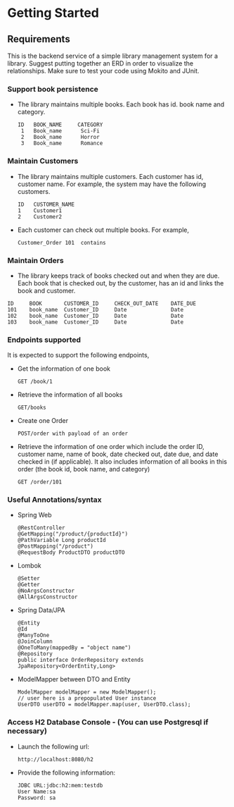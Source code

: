 # Getting Started

## Requirements

This is the backend service of a simple library management system for a library. Suggest putting together an ERD in
order to visualize the relationships. Make sure to test your code using Mokito and JUnit.

### Support book persistence

* The library maintains multiple books. Each book has id. book name and category.
    ```
    ID   BOOK_NAME     CATEGORY
     1   Book_name      Sci-Fi
     2   Book_name      Horror
     3   Book_name      Romance
    ```

### Maintain Customers

* The library maintains multiple customers. Each customer has id, customer name. For example, the system may have the
  following customers.
    ```
    ID   CUSTOMER_NAME    
    1    Customer1     
    2    Customer2      
    ```
* Each customer can check out multiple books. For example,
    ```
    Customer_Order 101  contains 
    ```

### Maintain Orders

* The library keeps track of books checked out and when they are due. Each book that is checked out, by the customer,
  has an id and links the book and customer.

```
ID     BOOK       CUSTOMER_ID     CHECK_OUT_DATE    DATE_DUE    
101    book_name  Customer_ID     Date              Date        
102    book_name  Customer_ID     Date              Date        
103    book_name  Customer_ID     Date              Date        
```

### Endpoints supported

It is expected to support the following endpoints,

* Get the information of one book
   ```
   GET /book/1
   ```

* Retrieve the information of all books
   ```
   GET/books
   ```

* Create one Order
   ```
   POST/order with payload of an order 
   ```
* Retrieve the information of one order which include the order ID, customer name, name of book, date checked out, date
  due, and date checked in (if applicable). It also includes information of all books in this order (the book id, book
  name, and category)
   ```
   GET /order/101
   ```

### Useful Annotations/syntax

* Spring Web
   ```
   @RestController
   @GetMapping("/product/{productId}")
   @PathVariable Long productId
   @PostMapping("/product")
   @RequestBody ProductDTO productDTO
   ```
* Lombok
   ```
   @Setter
   @Getter
   @NoArgsConstructor
   @AllArgsConstructor
   ```
* Spring Data/JPA
   ```
   @Entity
   @Id
   @ManyToOne
   @JoinColumn
   @OneToMany(mappedBy = "object name")
   @Repository
   public interface OrderRepository extends JpaRepository<OrderEntity,Long> 
   ```
* ModelMapper between DTO and Entity
   ```
  ModelMapper modelMapper = new ModelMapper();
  // user here is a prepopulated User instance
  UserDTO userDTO = modelMapper.map(user, UserDTO.class);
   ``` 

### Access H2 Database Console - (You can use Postgresql if necessary)

* Launch the following url:
   ```
   http://localhost:8080/h2
   ```
* Provide the following information:
   ```
   JDBC URL:jdbc:h2:mem:testdb
   User Name:sa
   Password: sa
   ```

